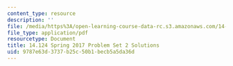 ```yaml
---
content_type: resource
description: ''
file: /media/https%3A/open-learning-course-data-rc.s3.amazonaws.com/14-124-microeconomic-theory-iv-spring-2017/9787e63d3737b25c50b1becb5a5da36d_MIT14_124S17_Pset2_sol.pdf
file_type: application/pdf
resourcetype: Document
title: 14.124 Spring 2017 Problem Set 2 Solutions
uid: 9787e63d-3737-b25c-50b1-becb5a5da36d
---
```


